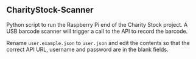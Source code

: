 CharityStock-Scanner
--------------------

Python script to run the Raspberry Pi end of the Charity Stock project. A USB barcode scanner will trigger a call to the API to record the barcode. 

Rename `user.example.json` to `user.json` and edit the contents so that the correct API URL, username and password are in the blank fields.


